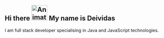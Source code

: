 ## Hi there <img src="https://iam-weijie.github.io/wave/hand-emoji.svg" alt="Animated Emoji" width="50" height="50"> My name is Deividas
I am full stack developer specialising in Java and JavaScript technologies. 

<!--
**Elorts/Elorts** is a ✨ _special_ ✨ repository because its `README.md` (this file) appears on your GitHub profile.

Here are some ideas to get you started:

- 🔭 I’m currently working on ...
- 🌱 I’m currently learning ...
- 👯 I’m looking to collaborate on ...
- 🤔 I’m looking for help with ...
- 💬 Ask me about ...
- 📫 How to reach me: ...
- 😄 Pronouns: ...
- ⚡ Fun fact: ...
-->

